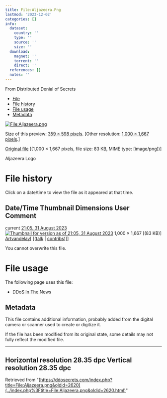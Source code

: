```yaml
---
title: File:Aljazeera.Png
lastmod: '2023-12-02'
categories: []
info:
  dataset:
    country: ''
    type: ''
    source: ''
    size: ''
  download:
    magnet: ''
    torrent: ''
    direct: ''
  references: []
  notes: ''
---
```




From Distributed Denial of Secrets

- [File](./File:Aljazeera.png.html#file)
- [File history](./File:Aljazeera.png.html#filehistory)
- [File usage](./File:Aljazeera.png.html#filelinks)
- [Metadata](./File:Aljazeera.png.html#metadata)

[![File:Aljazeera.png](../images/thumb/3/3e/Aljazeera.png/359px-Aljazeera.png%3F20230831210539)](../images/3/3e/Aljazeera.png)

Size of this preview: [359 × 598
pixels](../images/thumb/3/3e/Aljazeera.png/359px-Aljazeera.png).
[Other resolution: [1,000 × 1,667
pixels](../images/3/3e/Aljazeera.png).]

[Original file](../images/3/3e/Aljazeera.png "Aljazeera.png")
‎[(1,000 × 1,667 pixels, file size: 83 KB, MIME type:
[image/png])]

Aljazeera Logo

# File history

Click on a date/time to view the file as it appeared at that time.

Date/Time Thumbnail Dimensions User Comment
---
current [21:05, 31 August 2023](../images/3/3e/Aljazeera.png) [![Thumbnail for version as of 21:05, 31 August 2023](../images/thumb/3/3e/Aljazeera.png/72px-Aljazeera.png%3F20230831210539)](../images/3/3e/Aljazeera.png) 1,000 × 1,667 [(83 KB)] [Artvandelay](../index.php%3Ftitle=User:Artvandelay&action=edit&redlink=1.html "User:Artvandelay (page does not exist)")[ [([talk](../index.php%3Ftitle=User_talk:Artvandelay&action=edit&redlink=1.html "User talk:Artvandelay (page does not exist)") | [contribs](./Special:Contributions/Artvandelay.html "Special:Contributions/Artvandelay"))]]

You cannot overwrite this file.

# File usage

The following page uses this file:

- [DDoS In The News](DDoS_In_The_News.html "DDoS In The News")

## Metadata

This file contains additional information, probably added from the
digital camera or scanner used to create or digitize it.

If the file has been modified from its original state, some details may
not fully reflect the modified file.

---
Horizontal resolution 28.35 dpc
Vertical resolution 28.35 dpc
---

Retrieved from
"[https://ddosecrets.com/index.php?title=File:Aljazeera.png&oldid=2620](../index.php%3Ftitle=File:Aljazeera.png&oldid=2620.html)"

